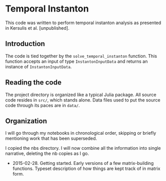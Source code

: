 # Temporal Instanton
This code was written to perform temporal instanton analysis as presented in Kersulis et al. [unpublished].

## Introduction
The code is tied together by the `solve_temporal_instanton` function. This function accepts an input of type `InstantonInputData` and returns an instance of `InstantonInputData`.

## Reading the code
The project directory is organized like a typical Julia package. All source code resides in `src/`, which stands alone. Data files used to put the source code through its paces are in `data/`.


## Organization
I will go through my notebooks in chronological order, skipping or briefly mentioning work that has been superseded.

I copied the nbs directory. I will now combine all the information into single narrative, deleting the nb copies as I go.

* 2015-02-28. Getting started. Early versions of a few matrix-building functions. Typeset description of how things are kept track of in matrix form.
